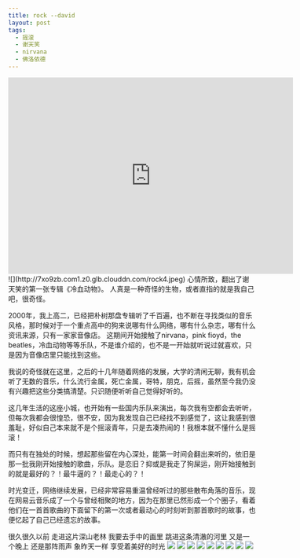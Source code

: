 ```yaml
---
title: rock --david
layout: post
tags:
  - 摇滚
  - 谢天笑
  - nirvana
  - 佛洛依德
---
```

<iframe height=400 width=580 src="http://7xo9zb.com1.z0.glb.clouddn.com/R.E.M.%20-%20Losing%20My%20Religion%20(Video).mp4" frameborder=0 allowfullscreen></iframe>
![](http://7xo9zb.com1.z0.glb.clouddn.com/rock4.jpeg)
心情所致，翻出了谢天笑的第一张专辑《冷血动物》。
人真是一种奇怪的生物，或者直指的就是我自己吧，很奇怪。

2000年，我上高二，已经把朴树那盘专辑听了千百遍，也不断在寻找类似的音乐风格，那时候对于一个重点高中的狗来说哪有什么网络，哪有什么杂志，哪有什么资讯来源，只有一家家音像店。
这期间开始接触了nirvana，pink fioyd，the beatles，冷血动物等等乐队，不是谁介绍的，也不是一开始就听说过就喜欢，只是因为音像店里只能找到这些。

我说的奇怪就在这里，之后的十几年随着网络的发展，大学的清闲无聊，我有机会听了无数的音乐，什么流行金属，死亡金属，哥特，朋克，后摇，虽然至今我仍没有兴趣把这些分类搞清楚。只识随便听听自己觉得好听的。

这几年生活的这座小城，也开始有一些国内乐队来演出，每次我有空都会去听听，但每次我都会很惶恐，很不安，因为我发现自己已经找不到感觉了，这让我感到很羞耻，好似自己本来就不是个摇滚青年，只是去凑热闹的！我根本就不懂什么是摇滚！

而只有在独处的时候，想起那些留在内心深处，能第一时间会翻出来听的，依旧是那一批我刚开始接触的歌曲，乐队。是恋旧？抑或是我走了狗屎运，刚开始接触到的就是最好的？！最牛逼的？！最走心的？！

时光变迁，网络继续发展，已经非常容易重温曾经听过的那些散布角落的音乐，现在网易云音乐成了一个与曾经相聚的地方，因为在那里已然形成一个个圈子，看着他们在一首首歌曲的下面留下的第一次或者最动心的时刻听到那首歌时的故事，也便忆起了自己已经遗忘的故事。

很久很久以前
走进这片深山老林
我要去手中的画里
跳进这条清澈的河里
又是一个晚上 还是那阵雨声
象昨天一样 享受着美好的时光
![](http://7xo9zb.com1.z0.glb.clouddn.com/rock1.jpeg)
![](http://7xo9zb.com1.z0.glb.clouddn.com/rock2.jpeg)
![](http://7xo9zb.com1.z0.glb.clouddn.com/rock3.jpeg)
![](http://7xo9zb.com1.z0.glb.clouddn.com/rock5.jpeg)
![](http://7xo9zb.com1.z0.glb.clouddn.com/rock6.jpeg)
![](http://7xo9zb.com1.z0.glb.clouddn.com/rock7.jpeg)
![](http://7xo9zb.com1.z0.glb.clouddn.com/rock8.jpeg)
![](http://7xo9zb.com1.z0.glb.clouddn.com/rock9.jpeg)
![](http://7xo9zb.com1.z0.glb.clouddn.com/rock10.jpeg)
